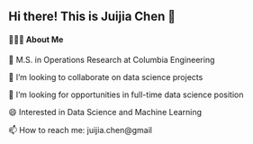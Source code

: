 ##                                                                   Hi there! This is Juijia Chen 👋

#### 👩🏻‍💻 About Me

🦁 M.S. in Operations Research at Columbia Engineering

👯 I’m looking to collaborate on data science projects

🤝 I’m looking for opportunities in full-time data science position

😄 Interested in Data Science and Machine Learning

📫 How to reach me: juijia.chen@gmail


